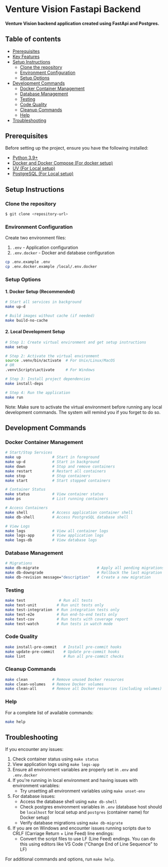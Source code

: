 # Venture Vision Fastapi Backend

#### Venture Vision backend application created using FastApi and Postgres. 

## Table of contents

- [Prerequisites](#prerequisites)
- [Key Features](#key-features)
- [Setup Instructions](#setup-instructions)
  - [Clone the repository](#clone-the-repository)
  - [Environment Configuration](#environment-configuration)
  - [Setup Options](#setup-instructions)
- [Development Commands](#development-commands)
  - [Docker Container Management](#docker-container-management)
  - [Database Management](#database-management)
  - [Testing](#testing)
  - [Code Quality](#code-quality)
  - [Cleanup Commands](#cleanup-commands)
  - [Help](#help)
- [Troubleshooting](#troubleshooting)

## Prerequisites

Before setting up the project, ensure you have the following installed:

- [Python 3.9+](https://www.python.org/)
- [Docker and Docker Compose (For docker setup)](https://www.docker.com/)
- [UV (For Local setup)](https://docs.astral.sh/uv/)
- [PostgreSQL (For Local setup)](https://www.postgresql.org/)

## Setup Instructions

### Clone the repository

```bash
$ git clone <repository-url>
```

### Environment Configuration

Create two environment files:

1. `.env` - Application configuration
2. `.env.docker` - Docker and database configuration

```bash
cp .env.example .env
cp .env.docker.example /local/.env.docker
```

### Setup Options

#### 1. Docker Setup (Recommended)

```bash
# Start all services in background
make up-d

# Build images without cache (if needed)
make build-no-cache
```

#### 2. Local Development Setup

```bash
# Step 1: Create virtual environment and get setup instructions
make setup

# Step 2: Activate the virtual environment
source .venv/bin/activate  # For Unix/Linux/MacOS
# OR
.venv\Scripts\activate     # For Windows

# Step 3: Install project dependencies
make install-deps

# Step 4: Run the application
make run
```

Note: Make sure to activate the virtual environment before running any local development commands. The system will
remind you if you forget to do so.

## Development Commands

### Docker Container Management

```bash
# Start/Stop Services
make up              # Start in foreground
make up-d            # Start in background
make down            # Stop and remove containers
make restart         # Restart all containers
make stop            # Stop containers
make start           # Start stopped containers

# Container Status
make status          # View container status
make ps              # List running containers

# Access Containers
make shell           # Access application container shell
make db-shell        # Access PostgreSQL database shell

# View Logs
make logs            # View all container logs
make logs-app        # View application logs
make logs-db         # View database logs
```

### Database Management

```bash
# Migrations
make db-migrate                          # Apply all pending migrations
make db-downgrade                        # Rollback the last migration
make db-revision message="description"   # Create a new migration
```

### Testing

```bash
make test               # Run all tests
make test-unit         # Run unit tests only
make test-integration  # Run integration tests only
make test-e2e          # Run end-to-end tests only
make test-cov          # Run tests with coverage report
make test-watch        # Run tests in watch mode
```

### Code Quality

```bash
make install-pre-commit   # Install pre-commit hooks
make update-pre-commit    # Update pre-commit hooks
make lint                 # Run all pre-commit checks
```

### Cleanup Commands

```bash
make clean           # Remove unused Docker resources
make clean-volumes   # Remove Docker volumes
make clean-all       # Remove all Docker resources (including volumes)
```

### Help

For a complete list of available commands:

```bash
make help
```

## Troubleshooting

If you encounter any issues:

1. Check container status using `make status`
2. View application logs using `make logs-app`
3. Ensure all environment variables are properly set in `.env` and `.env.docker`
4. If you're running in local environment and having issues with environment variables:
   - Try unsetting all environment variables using `make unset-env`
5. For database issues:
   - Access the database shell using `make db-shell`
   - Check postgres environment variables in `.env` (database host should be `localhost` for local setup and `postgres`
     (container name) for Docker setup)
   - Verify database migrations using `make db-migrate`
6. If you are on Windows and encounter issues running scripts due to CRLF (Carriage Return + Line Feed) line endings:
   - Convert the script files to use LF (Line Feed) endings. You can do this using editors like VS Code ("Change End of
     Line Sequence" to LF)

For additional commands and options, run `make help`.
